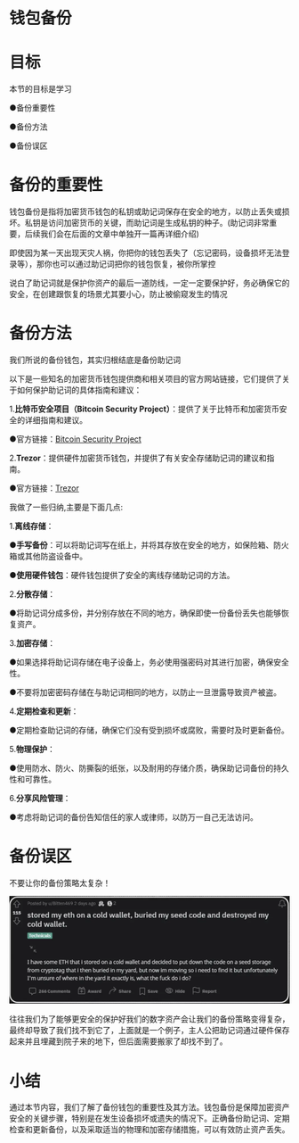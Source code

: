 # 钱包备份

# 目标

本节的目标是学习

●备份重要性

●备份方法

●备份误区

# 备份的重要性

钱包备份是指将加密货币钱包的私钥或助记词保存在安全的地方，以防止丢失或损坏。私钥是访问加密货币的关键，而助记词是生成私钥的种子。(助记词非常重要，后续我们会在后面的文章中单独开一篇再详细介绍)

即使因为某一天出现天灾人祸，你把你的钱包丢失了（忘记密码，设备损坏无法登录等），那你也可以通过助记词把你的钱包恢复，被你所掌控

说白了助记词就是保护你资产的最后一道防线，一定一定要保护好，务必确保它的安全，在创建跟恢复的场景尤其要小心，防止被偷窥发生的情况

#  备份方法

我们所说的备份钱包，其实归根结底是备份助记词

以下是一些知名的加密货币钱包提供商和相关项目的官方网站链接，它们提供了关于如何保护助记词的具体指南和建议：

1.**比特币安全项目（Bitcoin Security Project）**：提供了关于比特币和加密货币安全的详细指南和建议。

●官方链接：[Bitcoin Security Project](https://bitcoinsecurity.guide/)

2.**Trezor**：提供硬件加密货币钱包，并提供了有关安全存储助记词的建议和指南。

●官方链接：[Trezor](https://trezor.io/learn/c/security-privacy)

我做了一些归纳,主要是下面几点:

1.**离线存储**：

●**手写备份**：可以将助记词写在纸上，并将其存放在安全的地方，如保险箱、防火箱或其他防盗设备中。

●**使用硬件钱包**：硬件钱包提供了安全的离线存储助记词的方法。

2.**分散存储**：

●将助记词分成多份，并分别存放在不同的地方，确保即使一份备份丢失也能够恢复资产。

3.**加密存储**：

●如果选择将助记词存储在电子设备上，务必使用强密码对其进行加密，确保安全性。

●不要将加密密码存储在与助记词相同的地方，以防止一旦泄露导致资产被盗。

4.**定期检查和更新**：

●定期检查助记词的存储，确保它们没有受到损坏或腐败，需要时及时更新备份。

5.**物理保护**：

●使用防水、防火、防撕裂的纸张，以及耐用的存储介质，确保助记词备份的持久性和可靠性。

6.**分享风险管理**：

●考虑将助记词的备份告知信任的家人或律师，以防万一自己无法访问。

#  备份误区

不要让你的备份策略太复杂！

![image](./assets/9e46472b-0a93-4e39-9cd3-6094b3babe23.webp)

往往我们为了能够更安全的保护好我们的数字资产会让我们的备份策略变得复杂，最终却导致了我们找不到它了，上面就是一个例子，主人公把助记词通过硬件保存起来并且埋藏到院子来的地下，但后面需要搬家了却找不到了。

# **小结**

通过本节内容，我们了解了备份钱包的重要性及其方法。钱包备份是保障加密资产安全的关键步骤，特别是在发生设备损坏或遗失的情况下。正确备份助记词、定期检查和更新备份，以及采取适当的物理和加密存储措施，可以有效防止资产丢失。